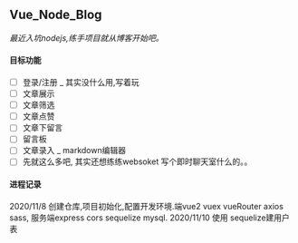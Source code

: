 ## Vue_Node_Blog  
*最近入坑nodejs,练手项目就从博客开始吧。* 

#### 目标功能  

- [ ] 登录/注册 _ 其实没什么用,写着玩
- [ ] 文章展示  
- [ ] 文章筛选  
- [ ] 文章点赞
- [ ] 文章下留言
- [ ] 留言板  
- [ ] 文章录入 _  markdown编辑器  
- [ ] 先就这么多吧, 其实还想练练websoket 写个即时聊天室什么的。。

#### 进程记录  

2020/11/8 创建仓库,项目初始化,配置开发环境.端vue2 vuex vueRouter axios sass, 服务端express cors sequelize mysql.
2020/11/10 使用 sequelize建用户表 



 
